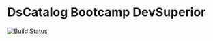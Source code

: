# DsCatalog Bootcamp DevSuperior

[![Build Status](https://travis-ci.org/RobertoSouzaSilva/dscatalog-bootcamp-devsuperior.svg?branch=main)](https://travis-ci.org/RobertoSouzaSilva/dscatalog-bootcamp-devsuperior)
